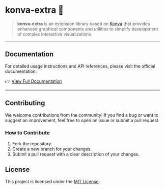 # konva-extra 🎨

> **konva-extra** is an extension library based on [Konva](https://konvajs.org/) that provides enhanced graphical components and utilities to simplify development of complex interactive visualizations.

---

## Documentation

For detailed usage instructions and API references, please visit the official documentation:

👉 [View Full Documentation](https://fengxinming.github.io/konva-extra/)

---

## Contributing

We welcome contributions from the community! If you find a bug or want to suggest an improvement, feel free to open an issue or submit a pull request.

### How to Contribute
1. Fork the repository.
2. Create a new branch for your changes.
3. Submit a pull request with a clear description of your changes.

## License

This project is licensed under the [MIT License](LICENSE).
